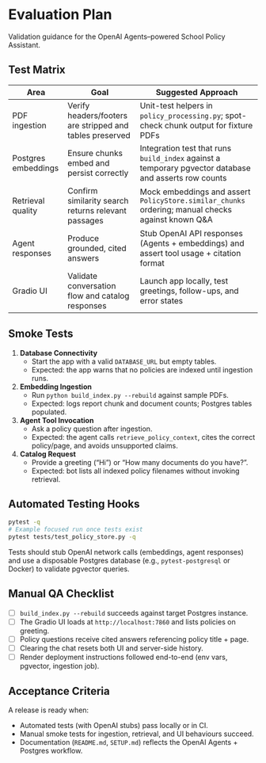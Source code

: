 # Evaluation Plan

Validation guidance for the OpenAI Agents–powered School Policy Assistant.

## Test Matrix
| Area | Goal | Suggested Approach |
| --- | --- | --- |
| PDF ingestion | Verify headers/footers are stripped and tables preserved | Unit-test helpers in `policy_processing.py`; spot-check chunk output for fixture PDFs |
| Postgres embeddings | Ensure chunks embed and persist correctly | Integration test that runs `build_index` against a temporary pgvector database and asserts row counts |
| Retrieval quality | Confirm similarity search returns relevant passages | Mock embeddings and assert `PolicyStore.similar_chunks` ordering; manual checks against known Q&A |
| Agent responses | Produce grounded, cited answers | Stub OpenAI API responses (Agents + embeddings) and assert tool usage + citation format |
| Gradio UI | Validate conversation flow and catalog responses | Launch app locally, test greetings, follow-ups, and error states |

## Smoke Tests
1. **Database Connectivity**
   - Start the app with a valid `DATABASE_URL` but empty tables.
   - Expected: the app warns that no policies are indexed until ingestion runs.
2. **Embedding Ingestion**
   - Run `python build_index.py --rebuild` against sample PDFs.
   - Expected: logs report chunk and document counts; Postgres tables populated.
3. **Agent Tool Invocation**
   - Ask a policy question after ingestion.
   - Expected: the agent calls `retrieve_policy_context`, cites the correct policy/page, and avoids unsupported claims.
4. **Catalog Request**
   - Provide a greeting (“Hi”) or “How many documents do you have?”.
   - Expected: bot lists all indexed policy filenames without invoking retrieval.

## Automated Testing Hooks
```bash
pytest -q
# Example focused run once tests exist
pytest tests/test_policy_store.py -q
```
Tests should stub OpenAI network calls (embeddings, agent responses) and use a disposable Postgres database (e.g., `pytest-postgresql` or Docker) to validate pgvector queries.

## Manual QA Checklist
- [ ] `build_index.py --rebuild` succeeds against target Postgres instance.
- [ ] The Gradio UI loads at `http://localhost:7860` and lists policies on greeting.
- [ ] Policy questions receive cited answers referencing policy title + page.
- [ ] Clearing the chat resets both UI and server-side history.
- [ ] Render deployment instructions followed end-to-end (env vars, pgvector, ingestion job).

## Acceptance Criteria
A release is ready when:
- Automated tests (with OpenAI stubs) pass locally or in CI.
- Manual smoke tests for ingestion, retrieval, and UI behaviours succeed.
- Documentation (`README.md`, `SETUP.md`) reflects the OpenAI Agents + Postgres workflow.
